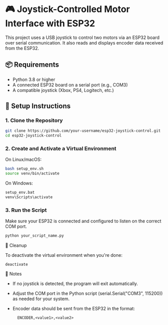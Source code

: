 # 🎮 Joystick-Controlled Motor Interface with ESP32

This project uses a USB joystick to control two motors via an ESP32 board over serial communication. It also reads and displays encoder data received from the ESP32.

## 📦 Requirements

- Python 3.8 or higher
- A connected ESP32 board on a serial port (e.g., COM3)
- A compatible joystick (Xbox, PS4, Logitech, etc.)

## 🔧 Setup Instructions

### 1. Clone the Repository

```bash
git clone https://github.com/your-username/esp32-joystick-control.git
cd esp32-joystick-control
```

### 2. Create and Activate a Virtual Environment
On Linux/macOS:
```bash
bash setup_env.sh
source venv/bin/activate
```
On Windows:
```bash
setup_env.bat
venv\Scripts\activate
```

### 3. Run the Script
Make sure your ESP32 is connected and configured to listen on the correct COM port.
```python
python your_script_name.py
```

🧼 Cleanup

To deactivate the virtual environment when you're done:

    deactivate

📝 Notes

- If no joystick is detected, the program will exit automatically.
- Adjust the COM port in the Python script (serial.Serial("COM3", 115200)) as needed for your system.
- Encoder data should be sent from the ESP32 in the format:

        ENCODER,<value1>,<value2>
